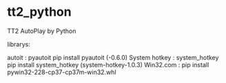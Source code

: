 # tt2_python
TT2 AutoPlay by Python

librarys: 

  autoit : pyautoit
      pip install pyautoit 
        (-0.6.0)
  System hotkey : system_hotkey
      pip install system_hotkey
        (system-hotkey-1.0.3)
  Win32.com : 
    pip install pywin32-228-cp37-cp37m-win32.whl
    
